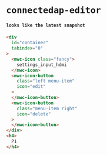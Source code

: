 # `connectedap-editor`

#### `looks like the latest snapshot`

```html
<div
  id="container"
  tabindex="0"
>
  <mwc-icon class="fancy">
    settings_input_hdmi
  </mwc-icon>
  <mwc-icon-button
    class="left menu-item"
    icon="edit"
  >
  </mwc-icon-button>
  <mwc-icon-button
    class="menu-item right"
    icon="delete"
  >
  </mwc-icon-button>
</div>
<h4>
  P1
</h4>

```


